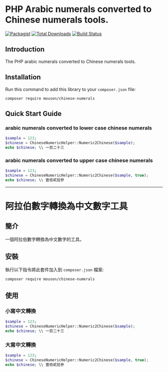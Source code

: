 # PHP Arabic numerals converted to Chinese numerals tools.

[![Packagist](https://img.shields.io/packagist/l/doctrine/orm.svg?maxAge=2592000)](https://raw.githubusercontent.com/mouson/chinese-numerals/master/LICENSE.md)
[![Total Downloads](https://img.shields.io/packagist/dt/mouson/chinese-numerals.svg?style=flat)](https://packagist.org/packages/mouson/chinese-numerals)
[![Build Status](https://travis-ci.org/mouson/chinese-numerals.svg?branch=master)](https://travis-ci.org/mouson/chinese-numerals)

## Introduction

The PHP arabic numerals converted to Chinese numerals tools.

## Installation

Run this command to add this library to your `composer.json` file:

    composer require mouson/chinese-numerals

## Quick Start Guide

### arabic numerals converted to lower case chinese numerals

```php
$sample = 123;
$chinese = ChineseNumericHelper::Numeric2Chinese($sample);
echo $chinese; \\ 一百二十三
```

### arabic numerals converted to upper case chinese numerals

```php
$sample = 123;
$chinese = ChineseNumericHelper::Numeric2Chinese($sample, true);
echo $chinese; \\ 壹佰貳拾參
```

---

# 阿拉伯數字轉換為中文數字工具

## 簡介

一個阿拉伯數字轉換為中文數字的工具。

## 安裝

執行以下指令將此套件加入到 `composer.json` 檔案:

    composer require mouson/chinese-numerals

## 使用

### 小寫中文轉換

```php
$sample = 123;
$chinese = ChineseNumericHelper::Numeric2Chinese($sample);
echo $chinese; \\ 一百二十三
```

### 大寫中文轉換

```php
$sample = 123;
$chinese = ChineseNumericHelper::Numeric2Chinese($sample, true);
echo $chinese; \\ 壹佰貳拾參
```
